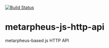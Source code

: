 [![Build Status](https://drone.our.buildo.io/api/badges/buildo/metarpheus-js-http-api/status.svg)](https://drone.our.buildo.io/buildo/metarpheus-js-http-api)

# metarpheus-js-http-api
metarpheus-based js HTTP API
